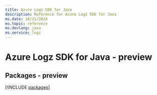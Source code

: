 ```yaml
---
title: Azure Logz SDK for Java
description: Reference for Azure Logz SDK for Java
ms.date: 10/21/2024
ms.topic: reference
ms.devlang: java
ms.service: logz
---
```

# Azure Logz SDK for Java - preview
## Packages - preview
[!INCLUDE [packages](logz-index.md)]